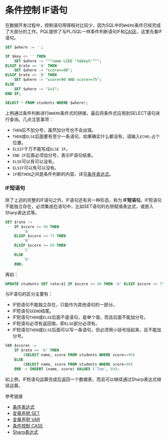 # 条件控制 IF语句
在数据开发过程中，控制语句用得相对比较少，因为SQL中的`WHERE`条件已经完成了大部分的工作。PQL提供了与PL/SQL一样条件判断语句IF和[CASE](/pql/case.md)，这里先看IF语句。
```sql
SET $where := '';

IF $key <> '' THEN
    SET $where := """name LIKE '%$key%'""";
ELSIF $rate == 'A' THEN
    SET $where := "score>=90";
ELSIF $rate == 'B' THEN
    SET $where := "score<90 AND score>=75";
ELSE
    SET $where := "1=1";
END IF;

SELECT * FROM students WHERE $where!;
```
上例通过条件判断进行`WHERE`条件式的拼接，最后将条件式应用到SELECT语句进行查询。几点注意事项：

* `THEN`后不加分号，虽然加分号也不会出错。
* `THEN`或`ELSE`后面要有至少一条语句，如果确实什么都没有，请输入`ECHO;`占个位置。
* `ELSIF`千万不能写成`ELSE IF`。
* `END IF`后面必须加分号，表示IF语句结束。
* `ELSE`可以有可以没有。
* `ELSIF`可以有可以没有。
* `IF`和`THEN`之间是条件判断的内容，详见[条件表达式](/pql/condition.md)。


### IF短语句
除了上述的完整的IF语句之外，IF语句还有另一种形态，称为 **IF短语句**。IF短语句不能独立存在，必须集成在语句中，比如SET语句的右侧赋值表达式，或嵌入Sharp表达式等。
```sql
SET $rate := 
    IF $score >= 90 THEN 
        'A' 
    ELSIF $score >= 75 THEN
        'B'
    ELSIF $score >= 60 THEN
        'C' 
    ELSE
        'D'
    END; 
```
再如：
```sql
UPDATE students SET rate=${ IF $score >= 90 THEN 'A' ELSIF $score >= 75 THEN 'B' ELSIF $score >= 60 THEN 'C' ELSE 'D' END } WHERE name='Tom';   
```

与IF语句的区分主要有：

* IF短语句不能独立存在，只能作为其他语句的一部分。
* IF短语句以`END`结尾。
* IF短语句`THEN`或`ELSE`后面不是语句，是单个值，而且后面不能加分号。
* IF短语句必须有返回值，即`ELSE`部分必须有。
* IF短语句`THEN`或`ELSE`后面可以写一条语句，但必须用小括号括起来，且不能加分号。
```sql
VAR $scores := 
    IF $rate == 'A' THEN
        (SELECT name, score FROM students WHERE score>=90)
    ELSE
        (SELECT name, score FROM students WHERE score<90)
    END -> INSERT (name, score) VALUES ('Tom', 89);
```
如上例，IF短语句运算完成后返回一个数据表，而且可以继续通过Sharp表达式继续运算。

参考链接

* [条件表达式](/pql/condition.md)
* [变量声明 SET](/pql/set.md)
* [变量声明 VAR](/pql/var.md)
* [条件控制 CASE](/pql/case.md)
* [Sharp表达式](/pql/sharp.md)